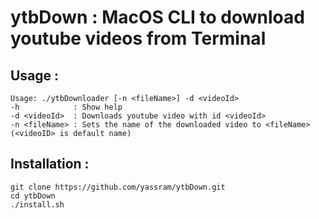 # ytbDown : MacOS CLI to download youtube videos from Terminal

## Usage :

```
Usage: ./ytbDownloader [-n <fileName>] -d <videoId>
-h            : Show help
-d <videoId>  : Downloads youtube video with id <videoId>
-n <fileName> : Sets the name of the downloaded video to <fileName> (<videoID> is default name)
```
## Installation : 

```
git clone https://github.com/yassram/ytbDown.git
cd ytbDown
./install.sh
```
